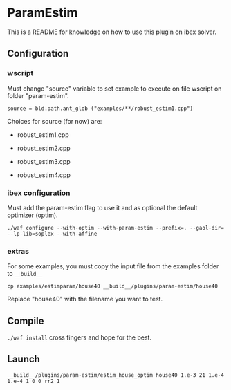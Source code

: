 ParamEstim
======
This is a README for knowledge on how to use this plugin on ibex solver.


## Configuration
### wscript
Must change "source" variable to set example to execute on file wscript on folder "param-estim".

`source = bld.path.ant_glob ("examples/**/robust_estim1.cpp")`

Choices for source (for now) are:

* robust_estim1.cpp

* robust_estim2.cpp

* robust_estim3.cpp

* robust_estim4.cpp

### ibex configuration
Must add the param-estim flag to use it and as optional the default optimizer (optim).

`./waf configure --with-optim --with-param-estim --prefix=. --gaol-dir= --lp-lib=soplex --with-affine`

### extras
For some examples, you must copy the input file from the examples folder to `__build__`

`cp examples/estimparam/house40 __build__/plugins/param-estim/house40`

Replace "house40" with the filename you want to test.

## Compile

`./waf install` cross fingers and hope for the best.

## Launch

`__build__/plugins/param-estim/estim_house_optim house40 1.e-3 21 1.e-4 1.e-4 1 0 0 rr2 1`